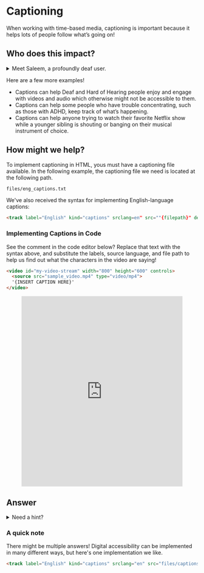 # Captioning

When working with time-based media, captioning is important because it helps lots of people follow what’s going on!

## Who does this impact?


<details><summary>Meet Saleem, a profoundly deaf user.</summary>
  
  ### Saleem Says
"I'm fluent in American Sign Language, but people don't realize that it's different from English and things can be difficult for me to understand."
  
  ### About Saleem

  * Saleem is 22 years old and lives with his family in Boston. He’s profoundly deaf and is fluent in American Sign Language (ASL).
  * He’s currently unemployed, and plans to get some more training at college to help him find a job. He started a catering course last year but the interpreter they provided wasn’t fully qualified and didn’t have much experience. Saleem got behind and gave up.
  * He isn’t very confident about learning new things. He struggles with English because of the differences with ASL in grammar and vocabulary.
  * Saleem uses ASL as his main language, English is his second languages, and always has video captions switched on.
  
  ### Saleem's Technology
  * Saleem has an Android tablet, and loves being able to sign to his friends on video chat. He's sharing his family's laptop until he can afford his own.
  * He also has an iPhone that his brother gave him. He's tried using it for video chat, but it's harder to see what people are saying as the screen's quite small.
  
  ### Saleem's Goals/Wishes
  * Saleem wants more people to know ASL. His brother signs well and his parents know a bit, but they're the only ones in his family who do.
  * He'd like captions (subtitles) to be more available and to make sense - sometimes they're rubbish and you don't know what they mean. Other times, they're not available and you can't understand the full context, especially for audio-heavy apps like TikTok and Clubhouse.
</details>

Here are a few more examples!
  * Captions can help Deaf and Hard of Hearing people enjoy and engage with videos and audio which otherwise might not be accessible to them.
  * Captions can help some people who have trouble concentrating, such as those with ADHD, keep track of what’s happening.
  * Captions can help anyone trying to watch their favorite Netflix show while a younger sibling is shouting or banging on their musical instrument of choice.

## How might we help?
To implement captioning in HTML, yous must have a captioning file available. In the following example, the captioning file we need is located at the following path.

```html
files/eng_captions.txt
```

We've also received the syntax for implementing English-language captions:

```html
<track label="English" kind="captions" srclang=en" src=""{filepath}" default>
```

### Implementing Captions in Code

See the comment in the code editor below? Replace that text with the syntax above, and substitute the labels, source language, and file path to help us find out what the characters in the video are saying!

```html
<video id="my-video-stream" width="800" height="600" controls>
  <source src="sample_video.mp4" type="video/mp4"> 
  '{INSERT CAPTION HERE}'
</video>
```

<figure>
<iframe frameborder="0" width="100%" height="500px" src="https://replit.com/@nikhilvytla1/CaptioningExercise1?lite=1?outputonly=1">
</iframe>
</figure>

## Answer

<details><summary>Need a hint?</summary>
Try checking out the syntax for implementing English-language captions provided above!
</details>

### A quick note
There might be multiple answers! Digital accessibility can be implemented in many different ways, but here's one implementation we like.

```html
<track label="English" kind="captions" srclang="en" src="files/captions.txt" default>
```



